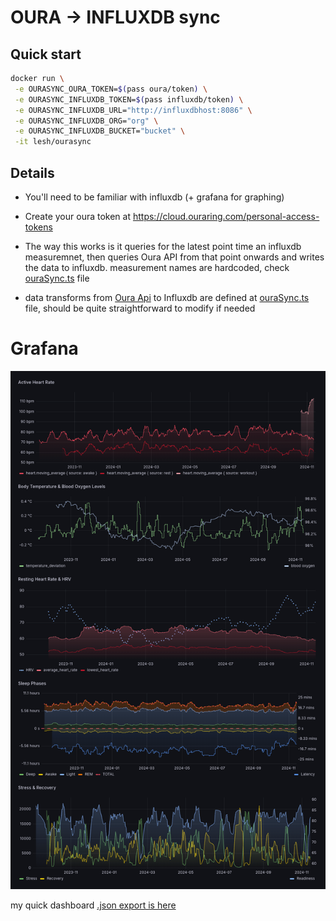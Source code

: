 # OURA -> INFLUXDB sync

## Quick start
```sh
docker run \
 -e OURASYNC_OURA_TOKEN=$(pass oura/token) \
 -e OURASYNC_INFLUXDB_TOKEN=$(pass influxdb/token) \
 -e OURASYNC_INFLUXDB_URL="http://influxdbhost:8086" \
 -e OURASYNC_INFLUXDB_ORG="org" \
 -e OURASYNC_INFLUXDB_BUCKET="bucket" \
 -it lesh/ourasync
```

## Details

- You'll need to be familiar with influxdb (+ grafana for graphing)

- Create your oura token at https://cloud.ouraring.com/personal-access-tokens

- The way this works is it queries for the latest point time an influxdb measuremnet, then queries Oura API from that point onwards and writes the data to influxdb. measurement names are hardcoded, check [ouraSync.ts](./ouraSync.ts) file

- data transforms from [Oura Api](https://cloud.ouraring.com/v2/docs) to Influxdb are defined at [ouraSync.ts](./ouraSync.ts) file, should be quite straightforward to modify if needed

# Grafana
![grafana dashboard](./misc/dashboard.png)

my quick dashboard [.json export is here](./misc/grafana_dashboard.json)
